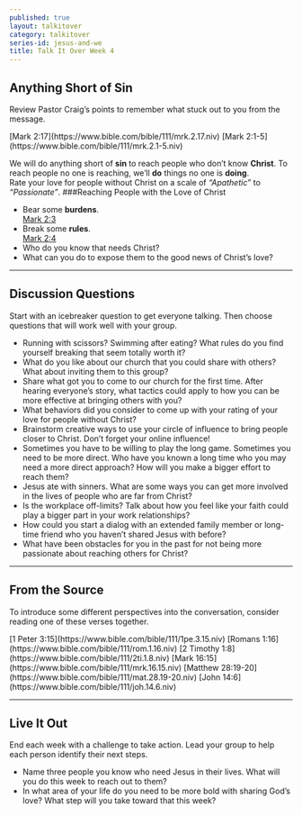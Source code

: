 ```yaml
---
published: true
layout: talkitover
category: talkitover
series-id: jesus-and-we
title: Talk It Over Week 4
---
```


## Anything Short of Sin
<p class="lead">Review Pastor Craig’s points to remember what stuck out to you from the message.</p> 
[Mark 2:17](https://www.bible.com/bible/111/mrk.2.17.niv) [Mark 2:1-5](https://www.bible.com/bible/111/mrk.2.1-5.niv)  

We will do anything short of **sin** to reach people who don’t know **Christ**. To reach people no one is reaching, we’ll **do** things no one is **doing**.  
Rate your love for people without Christ on a scale of _“Apathetic”_ to _“Passionate”_.
###Reaching People with the Love of Christ  
* Bear some **burdens**.  
[Mark 2:3](https://www.bible.com/bible/111/mrk.2.3.niv)  
* Break some **rules**.  
[Mark 2:4](https://www.bible.com/bible/111/mrk.2.4.niv)  
* Who do you know that needs Christ?
* What can you do to expose them to the good news of Christ’s love?

* * *

## Discussion Questions
<p class="lead">Start with an icebreaker question to get everyone talking. Then choose questions that will work well with your group.</p>

* Running with scissors? Swimming after eating? What rules do you find yourself breaking that seem totally worth it?
* What do you like about our church that you could share with others? What about inviting them to this group?
* Share what got you to come to our church for the first time. After hearing everyone’s story, what tactics could apply to how you can be more effective at bringing others with you?
* What behaviors did you consider to come up with your rating of your love for people without Christ?
* Brainstorm creative ways to use your circle of influence to bring people closer to Christ. Don’t forget your online influence!
* Sometimes you have to be willing to play the long game. Sometimes you need to be more direct. Who have you known a long time who you may need a more direct approach? How will you make a bigger effort to reach them?
* Jesus ate with sinners. What are some ways you can get more involved in the lives of people who are far from Christ?
* Is the workplace off-limits? Talk about how you feel like your faith could play a bigger part in your work relationships?
* How could you start a dialog with an extended family member or long-time friend who you haven’t shared Jesus with before?
* What have been obstacles for you in the past for not being more passionate about reaching others for Christ?

* * *

## From the Source
<p class="lead">To introduce some different perspectives into the conversation, consider reading one of these verses together.</p>
[1 Peter 3:15](https://www.bible.com/bible/111/1pe.3.15.niv) [Romans 1:16](https://www.bible.com/bible/111/rom.1.16.niv) [2 Timothy 1:8](https://www.bible.com/bible/111/2ti.1.8.niv) [Mark 16:15](https://www.bible.com/bible/111/mrk.16.15.niv) [Matthew 28:19-20](https://www.bible.com/bible/111/mat.28.19-20.niv) [John 14:6](https://www.bible.com/bible/111/joh.14.6.niv)

* * *

## Live It Out
<p class="lead">End each week with a challenge to take action. Lead your group to help each person identify their next steps.</p>

* Name three people you know who need Jesus in their lives. What will you do this week to reach out to them?
* In what area of your life do you need to be more bold with sharing God’s love? What step will you take toward that this week?
